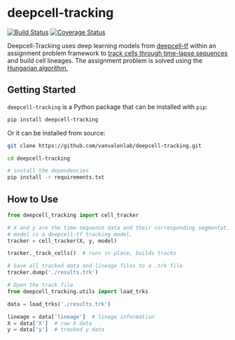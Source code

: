 # deepcell-tracking

[![Build Status](https://travis-ci.com/vanvalenlab/deepcell-tracking.svg?branch=master)](https://travis-ci.com/vanvalenlab/deepcell-tracking)
[![Coverage Status](https://coveralls.io/repos/github/vanvalenlab/deepcell-tracking/badge.svg?branch=master)](https://coveralls.io/github/vanvalenlab/deepcell-tracking?branch=master)

Deepcell-Tracking uses deep learning models from [deepcell-tf](https://github.com/vanvalenlab/deepcell-tf) within an assignment problem framework to [track cells through time-lapse sequences](https://www.biorxiv.org/content/10.1101/803205v2.article-metrics) and build cell lineages. The assignment problem is solved using the [Hungarian algorithm.](https://www.ncbi.nlm.nih.gov/pmc/articles/PMC2747604/)

## Getting Started

`deepcell-tracking` is a Python package that can be installed with `pip`:

```bash
pip install deepcell-tracking
```

Or it can be installed from source:

```bash
git clone https://github.com/vanvalenlab/deepcell-tracking.git

cd deepcell-tracking

# install the dependencies
pip install -r requirements.txt
```

## How to Use

```python
from deepcell_tracking import cell_tracker

# X and y are the time-sequence data and their corresponding segmentations (labels), respectively.
# model is a deepcell-tf tracking model.
tracker = cell_tracker(X, y, model)

tracker._track_cells()  # runs in place, builds tracks

# Save all tracked data and lineage files to a .trk file
tracker.dump('./results.trk')

# Open the track file
from deepcell_tracking.utils import load_trks

data = load_trks('./results.trk')

lineage = data['lineage']  # linage information
X = data['X']  # raw X data
y = data['y']  # tracked y data
```
